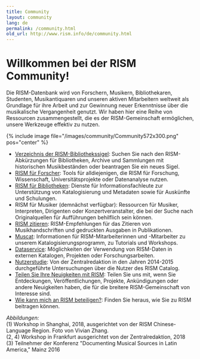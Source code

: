```yaml
---
title: Community
layout: community
lang: de
permalink: /community.html
old_url: http://www.rism.info/de/community.html
---
```


# Willkommen bei der RISM Community! 

Die RISM-Datenbank wird von Forschern, Musikern, Bibliothekaren, Studenten, Musikantiquaren und unseren aktiven Mitarbeitern weltweit als Grundlage für ihre Arbeit und zur Gewinnung neuer Erkenntnisse über die musikalische Vergangenheit genutzt. Wir haben hier eine Reihe von Ressourcen zusammengestellt, die es der RISM-Gemeinschaft ermöglichen, unsere Werkzeuge effektiv zu nutzen. 

{% include image file="/images/community/Community572x300.png" pos="center" %}

- [Verzeichnis der RISM-Bibliothekssigel](/community/sigla.html): Suchen Sie nach den RISM-Abkürzungen für Bibliotheken, Archive und Sammlungen mit historischen Musikbeständen oder beantragen Sie ein neues Sigel.  
- [RISM für Forscher](/community/rism-for-researchers.html): Tools für alldiejenigen, die RISM für Forschung, Wissenschaft, Universitätsprojekte oder Datenanalyse nutzen.    
- [RISM für Bibliotheken](/organization/rism-for-libraries.html): Dienste für Informationsfachleute zur Unterstützung von Katalogisierung und Metadaten sowie für Auskünfte und Schulungen.  
- RISM für Musiker (demnächst verfügbar): Ressourcen für Musiker, Interpreten, Dirigenten oder Konzertveranstalter, die bei der Suche nach Originalquellen für Aufführungen behilflich sein können.
- [RISM zitieren](/community/how-to-cite-rism.html): RISM-Empfehlungen für das Zitieren von Musikhandschriften und gedruckten Ausgaben in Publikationen.
- [Muscat](/community/muscat.html): Informationen für RISM-Mitarbeiterinnen und -Mitarbeiter zu unserem Katalogisierungsprogramm, zu Tutorials und Workshops.  
- [Dataservice](/community/data-services.html): Möglichkeiten der Verwendung von RISM-Daten in externen Katalogen, Projekten oder Forschungsarbeiten.
- [Nutzerstudie](/community/survey.html): Von der Zentralredaktion in den Jahren 2014-2015 durchgeführte Untersuchungen über die Nutzer des RISM Catalog.  
- [Teilen Sie Ihre Neuigkeiten mit RISM](/community/share-your-news.html): Teilen Sie uns mit, wenn Sie Entdeckungen, Veröffentlichungen, Projekte, Ankündigungen oder andere Neuigkeiten haben, die für die breitere RISM-Gemeinschaft von Interesse sind.
- [Wie kann mich an RISM beteiligen?](/community/participate-in-rism.html): Finden Sie heraus, wie Sie zu RISM beitragen können.


_Abbildungen:_  
(1) Workshop in Shanghai, 2018, ausgerichtet von der RISM Chinese-Language Region. Foto von Vivian Zhang.  
(2, 4) Workshop in Frankfurt ausgerichtet von der Zentralredaktion, 2018  
(3) Teilnehmer der Konferenz "Documenting Musical Sources in Latin America," Mainz 2016  
